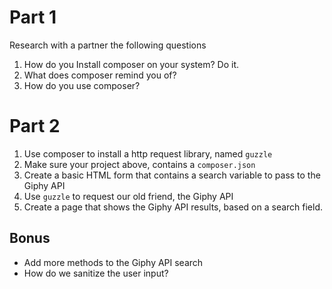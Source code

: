 # Part 1 

Research with a partner the following questions
1. How do you Install composer on your system? Do it.
1. What does composer remind you of?
1. How do you use composer?

# Part 2

1. Use composer to install a http request library, named `guzzle`
1. Make sure your project above, contains a `composer.json`
1. Create a basic HTML form that contains a search variable to pass to the Giphy API
1. Use `guzzle` to request our old friend, the Giphy API
1. Create a page that shows the Giphy API results, based on a search field. 

## Bonus

* Add more methods to the Giphy API search
* How do we sanitize the user input?